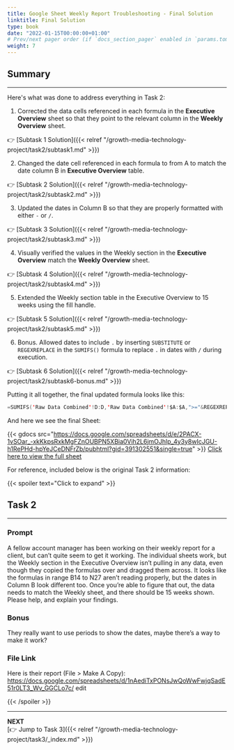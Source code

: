 ```yaml
---
title: Google Sheet Weekly Report Troubleshooting - Final Solution
linktitle: Final Solution
type: book
date: "2022-01-15T00:00:00+01:00"
# Prev/next pager order (if `docs_section_pager` enabled in `params.toml`)
weight: 7
---
```


## Summary

***

Here's what was done to address everything in Task 2:

1. Corrected the data cells referenced in each formula in the **Executive Overview** sheet so that they point to the relevant column in the **Weekly Overview** sheet.

:point_right: [Subtask 1 Solution]({{< relref "/growth-media-technology-project/task2/subtask1.md" >}})

2. Changed the date cell referenced in each formula to from A to match the date column B in **Executive Overview** table.

:point_right: [Subtask 2 Solution]({{< relref "/growth-media-technology-project/task2/subtask2.md" >}})

3. Updated the dates in Column B so that they are properly formatted with either `-` or `/`.

:point_right: [Subtask 3 Solution]({{< relref "/growth-media-technology-project/task2/subtask3.md" >}})

4. Visually verified the values in the Weekly section in the **Executive Overview** match the **Weekly Overview** sheet.

:point_right: [Subtask 4 Solution]({{< relref "/growth-media-technology-project/task2/subtask4.md" >}})

5. Extended the Weekly section table in the Executive Overview to 15 weeks using the fill handle.

:point_right: [Subtask 5 Solution]({{< relref "/growth-media-technology-project/task2/subtask5.md" >}})

6. Bonus. Allowed dates to include `.` by inserting `SUBSTITUTE` or `REGEXREPLACE` in the `SUMIFS()` formula to replace `.` in dates with `/` during execution. 

:point_right: [Subtask 6 Solution]({{< relref "/growth-media-technology-project/task2/subtask6-bonus.md" >}})

Putting it all together, the final updated formula looks like this:
```swift
=SUMIFS('Raw Data Combined'!D:D,'Raw Data Combined'!$A:$A,">="&REGEXREPLACE(TO_TEXT($B14), "\D+", "/")-6,'Raw Data Combined'!$A:$A,"<="&REGEXREPLACE(TO_TEXT($B14), "\D+", "/"), 'Raw Data Combined'!$I:$I,"<>#N/A")
```
And here we see the final Sheet:

{{< gdocs src="https://docs.google.com/spreadsheets/d/e/2PACX-1vSOar_-xkKkpsRxkMgFZnOUBPN5XBia0Vih2L6jmOJhlp_4y3y8wIcJGU-h1RePHd-hpYeJCeDNFrZb/pubhtml?gid=391302551&single=true" >}}
[Click here to view the full sheet](https://docs.google.com/spreadsheets/d/1JpKzaYO61cX3qh2WHFq8eel4K4vhNbhgDifzB7NStJc/edit?usp=sharing)  

For reference, included below is the original Task 2 information:

{{< spoiler text="Click to expand" >}}

## Task 2

***

### Prompt

A fellow account manager has been working on their weekly report for a client, but can’t quite seem to get it working. The individual sheets work, but the Weekly section in the Executive Overview isn’t pulling in any data, even though they copied the formulas over and dragged them across. It looks like the formulas in range B14 to N27 aren’t reading properly, but the dates in Column B look different too. Once you’re able to figure that out, the data needs to match the Weekly sheet, and there should be 15 weeks shown. Please help, and explain your findings. 

### Bonus

They really want to use periods to show the dates, maybe there’s a way to make it work? 

### File Link

Here is their report (File > Make A Copy): 
https://docs.google.com/spreadsheets/d/1nAediTxPONsJwQoWwFwjqSadE51r0LT3_Wv_GGCLo7c/ edit 

{{< /spoiler >}}

***
**NEXT**  
[:point_right: Jump to Task 3]({{< relref "/growth-media-technology-project/task3/_index.md" >}})